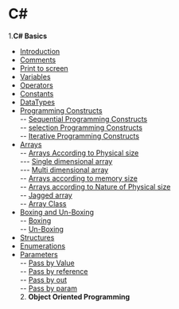 # **C#**
1.**C# Basics**
 - [Introduction](https://github.com/shashikirankantheti/C-sharp/blob/master/Introduction)
 - [Comments](https://github.com/shashikirankantheti/C-sharp/blob/master/Comments)
 - [Print to screen](https://github.com/shashikirankantheti/C-sharp/blob/master/Print%20to%20screen)
 - [Variables](https://github.com/shashikirankantheti/C-sharp/blob/master/Variables)
 - [Operators](https://github.com/shashikirankantheti/C-sharp/blob/master/Operators)
 - [Constants](https://github.com/shashikirankantheti/C-sharp/blob/master/Constants)
 - [DataTypes](https://github.com/shashikirankantheti/C-sharp/blob/master/Data%20Types)
 - [Programming Constructs](https://github.com/shashikirankantheti/C-sharp/blob/master/programming%20constructs) <br>
   -- [Sequential Programming Constructs](https://github.com/shashikirankantheti/C-sharp/blob/master/Sequential%20Programming%20Constructs)<br>
   -- [selection Programming Constructs](https://github.com/shashikirankantheti/C-sharp/blob/master/Selective%20Programming%20constructs)<br>
   -- [Iterative Programming Constructs](https://github.com/shashikirankantheti/C-sharp/blob/master/Iterative%20Programming%20Constructs)<br>
 - [Arrays](https://github.com/shashikirankantheti/C-sharp/blob/master/Arrays)<br>
   -- [Arrays According to Physical size](https://github.com/shashikirankantheti/C-sharp/blob/master/Arrays%20According%20to%20Physical%20Size)<br>
       --- [Single dimensional array](https://github.com/shashikirankantheti/C-sharp/blob/master/Single%20Dimensional%20Arrays)<br>
       --- [Multi dimensional array](https://github.com/shashikirankantheti/C-sharp/blob/master/Multi-dimensional%20Arrays)<br>
   -- [Arrays according to memory size](https://github.com/shashikirankantheti/C-sharp/blob/master/Arrays%20According%20to%20memory%20Size)<br>
   -- [Arrays according to Nature of Physical size](https://github.com/shashikirankantheti/C-sharp/blob/master/Arrays%20According%20to%20Nature%20of%20physical%20%20Size)<br>
   -- [Jagged array](https://github.com/shashikirankantheti/C-sharp/blob/master/Jagged%20Arrays)<br>
   -- [Array Class](https://github.com/shashikirankantheti/C-sharp/blob/master/Array%20Class)<br>
 - [Boxing and Un-Boxing](https://github.com/shashikirankantheti/C-sharp/blob/master/Boxing%20and%20UN-Boxing)<br>
   -- [Boxing](https://github.com/shashikirankantheti/C-sharp/blob/master/Boxing)<br>
   -- [Un-Boxing](https://github.com/shashikirankantheti/C-sharp/blob/master/UN-Boxing)<br>
 - [Structures](https://github.com/shashikirankantheti/C-sharp/blob/master/Structures)<br>
 - [Enumerations](https://github.com/shashikirankantheti/C-sharp/blob/master/Enumerations)<br>
 - [Parameters](https://github.com/shashikirankantheti/C-sharp/blob/master/parameters)<br>
   -- [Pass by Value](https://github.com/shashikirankantheti/C-sharp/blob/master/Pass%20by%20value%20Parameter)<br>
   -- [Pass by reference](https://github.com/shashikirankantheti/C-sharp/blob/master/Pass%20by%20reference%20parameter)<br>
   -- [Pass by out](https://github.com/shashikirankantheti/C-sharp/blob/master/Pass%20by%20out%20parameter)<br>
   -- [Pass by param](https://github.com/shashikirankantheti/C-sharp/blob/master/Pass%20by%20param%20Parameter)<br>
   2. **Object Oriented Programming**<br>
 
